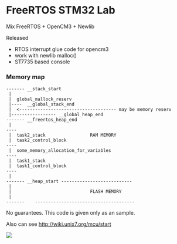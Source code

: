 
# FreeRTOS STM32 Lab

Mix FreeRTOS + OpenCM3 + Newlib

Released
- RTOS interrupt glue code for opencm3
- work with newlib malloc()
- ST7735 based console

### Memory map

```
------- __stack_start
 |
 |  global_mallock_reserv
 |----  __global_stack_end
 |  <------------------------------------- may be memory reserv
 |----------------- __global_heap_end
------- __freertos_heap_end
 |
----
 |  task2_stack                 RAM MEMORY
 |  task2_control_block
----
 |  some_memory_allocation_for_variables
----
 |  task1_stack
 |  task1_control_block
----
 |
------- __heap_start ---------------------------
 |
 |                              FLASH MEMORY
 | 
-------    --------------------------------------
```

No guarantees. This code is given only as an sample.

Also can see http://wiki.unix7.org/mcu/start

![](http://wiki.unix7.org/_media/mcu/img_20180422_144519-480.jpg)





